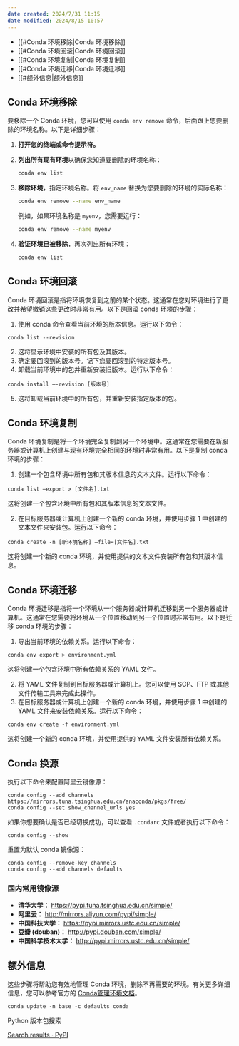 ```yaml
---
date created: 2024/7/31 11:15
date modified: 2024/8/15 10:57
---
```


- [[#Conda 环境移除|Conda 环境移除]]
- [[#Conda 环境回滚|Conda 环境回滚]]
- [[#Conda 环境复制|Conda 环境复制]]
- [[#Conda 环境迁移|Conda 环境迁移]]
- [[#额外信息|额外信息]]

## Conda 环境移除

要移除一个 Conda 环境，您可以使用 `conda env remove` 命令，后面跟上您要删除的环境名称。以下是详细步骤：

1. **打开您的终端或命令提示符。**
2. **列出所有现有环境**以确保您知道要删除的环境名称：

   ```bash
   conda env list
   ```

3. **移除环境**，指定环境名称。将 `env_name` 替换为您要删除的环境的实际名称：

   ```bash
   conda env remove --name env_name
   ```

   例如，如果环境名称是 `myenv`，您需要运行：

   ```bash
   conda env remove --name myenv
   ```

4. **验证环境已被移除**，再次列出所有环境：

   ```bash
   conda env list
   ```

## Conda 环境回滚

Conda 环境回滚是指将环境恢复到之前的某个状态。这通常在您对环境进行了更改并希望撤销这些更改时非常有用。以下是回滚 conda 环境的步骤：

1. 使用 conda 命令查看当前环境的版本信息。运行以下命令：

```shell
conda list --revision
```

2. 这将显示环境中安装的所有包及其版本。
3. 确定要回滚到的版本号。记下您要回滚到的特定版本号。
4. 卸载当前环境中的包并重新安装旧版本。运行以下命令：

```shell
conda install —-revision [版本号]
```

5. 这将卸载当前环境中的所有包，并重新安装指定版本的包。

## Conda 环境复制

Conda 环境复制是将一个环境完全复制到另一个环境中。这通常在您需要在新服务器或计算机上创建与现有环境完全相同的环境时非常有用。以下是复制 conda 环境的步骤：

1. 创建一个包含环境中所有包和其版本信息的文本文件。运行以下命令：

```shell
conda list —export > [文件名].txt
```

这将创建一个包含环境中所有包和其版本信息的文本文件。

2. 在目标服务器或计算机上创建一个新的 conda 环境，并使用步骤 1 中创建的文本文件来安装包。运行以下命令：

```shell
conda create -n [新环境名称] —file=[文件名].txt
```

这将创建一个新的 conda 环境，并使用提供的文本文件安装所有包和其版本信息。

## Conda 环境迁移

Conda 环境迁移是指将一个环境从一个服务器或计算机迁移到另一个服务器或计算机。这通常在您需要将环境从一个位置移动到另一个位置时非常有用。以下是迁移 conda 环境的步骤：

1. 导出当前环境的依赖关系。运行以下命令：

```shell
conda env export > environment.yml
```

这将创建一个包含环境中所有依赖关系的 YAML 文件。

2. 将 YAML 文件复制到目标服务器或计算机上。您可以使用 SCP、FTP 或其他文件传输工具来完成此操作。
3. 在目标服务器或计算机上创建一个新的 conda 环境，并使用步骤 1 中创建的 YAML 文件来安装依赖关系。运行以下命令：

```shell
conda env create -f environment.yml
```

这将创建一个新的 conda 环境，并使用提供的 YAML 文件安装所有依赖关系。

## Conda 换源

执行以下命令来配置阿里云镜像源：

```shell
conda config --add channels https://mirrors.tuna.tsinghua.edu.cn/anaconda/pkgs/free/
conda config --set show_channel_urls yes
```

如果你想要确认是否已经切换成功，可以查看 `.condarc` 文件或者执行以下命令：

```shell
conda config --show
```

重置为默认 conda 镜像源：

```shell
conda config --remove-key channels
conda config --add channels defaults
```

### 国内常用镜像源

- **清华大学：** https://pypi.tuna.tsinghua.edu.cn/simple/
- **阿里云：** http://mirrors.aliyun.com/pypi/simple/
- **中国科技大学：** https://pypi.mirrors.ustc.edu.cn/simple/
- **豆瓣 (douban)：** http://pypi.douban.com/simple/
- **中国科学技术大学：** http://pypi.mirrors.ustc.edu.cn/simple/

## 额外信息

这些步骤将帮助您有效地管理 Conda 环境，删除不再需要的环境。有关更多详细信息，您可以参考官方的 [Conda管理环境文档](https://docs.conda.io/projects/conda/en/latest/user-guide/tasks/manage-environments.html#removing-an-environment)。

```shell
conda update -n base -c defaults conda
```

Python 版本包搜索

[Search results · PyPI](https://pypi.org/search/)